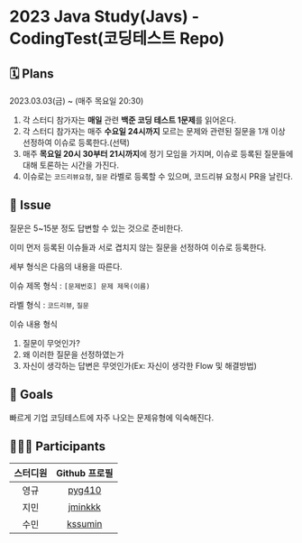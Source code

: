 # 2023 Java Study(Javs) - CodingTest(코딩테스트 Repo)

## 🗓 Plans

2023.03.03(금) ~ (매주 목요일 20:30)

1. 각 스터디 참가자는 **매일** 관련 **백준 코딩 테스트 1문제**를 읽어온다.
2. 각 스터디 참가자는 매주 **수요일 24시까지** 모르는 문제와 관련된 질문을 1개 이상 선정하여 이슈로 등록한다.(선택)
3. 매주 **목요일 20시 30부터 21시까지**에 정기 모임을 가지며, 이슈로 등록된 질문들에 대해 토론하는 시간을 가진다.
4. 이슈로는 `코드리뷰요청`, `질문` 라벨로 등록할 수 있으며, 코드리뷰 요청시 PR을 날린다.

## 📌 Issue

질문은 5~15분 정도 답변할 수 있는 것으로 준비한다.

이미 먼저 등록된 이슈들과 서로 겹치지 않는 질문을 선정하여 이슈로 등록한다.

세부 형식은 다음의 내용을 따른다.

이슈 제목 형식 : `[문제번호] 문제 제목(이름)`

라벨 형식 : `코드리뷰`, `질문`

이슈 내용 형식
1. 질문이 무엇인가?
2. 왜 이러한 질문을 선정하였는가
3. 자신이 생각하는 답변은 무엇인가(Ex: 자신이 생각한 Flow 및 해결방법)

## 🚀 Goals

빠르게 기업 코딩테스트에 자주 나오는 문제유형에 익숙해진다.

## 🙋🏻‍♂️ Participants

| 스터디원 |                  Github 프로필                  |
| :------: | :---------------------------------------------: |
|  영규  |   [pyg410](https://github.com/pyg410)   |
|    지민    |     [jminkkk](https://github.com/jminkkk)     |
|   수민   |      [kssumin](https://github.com/kssumin)      |
